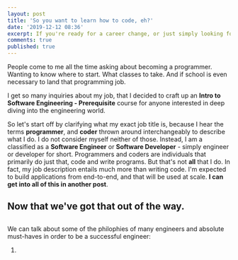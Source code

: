 ```yaml
---
layout: post
title: 'So you want to learn how to code, eh?'
date: '2019-12-12 08:36'
excerpt: If you're ready for a career change, or just simply looking for a challenge and considering becoming an engineer. Here are some of my tips and advice.
comments: true
published: true
---
```

People come to me all the time asking about becoming a programmer. Wanting to know where to start. What classes to take. And if school is even necessary to land that programming job.

I get so many inquiries about my job, that I decided to craft up an ****Intro to Software Engineering - Prerequisite**** course for anyone interested in deep diving into the engineering world.

So let's start off by clarifying what my exact job title is, because I hear the terms __programmer__, and __coder__ thrown around interchangeably to describe what I do. I do not consider myself neither of those. Instead, I am a classified as a ****Software Engineer**** or ****Software Developer**** - simply engineer or developer for short. Programmers and coders are individuals that primarily do just that, code and write programs. But that's not ****all**** that I do. In fact, my job description entails much more than writing code. I'm expected to build applications from end-to-end, and that will be used at scale. __I can get into all of this in another post__.

## Now that we've got that out of the way.
##
We can talk about some of the philophies of many engineers and absolute must-haves in order to be a successful engineer:

1.
